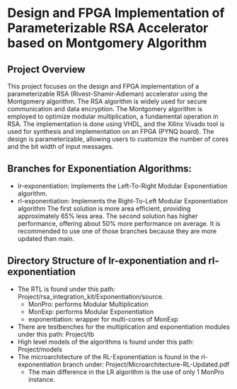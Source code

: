 # Design and FPGA Implementation of Parameterizable RSA Accelerator based on Montgomery Algorithm

## Project Overview
This project focuses on the design and FPGA implementation of a parameterizable RSA (Rivest-Shamir-Adleman) accelerator using the Montgomery algorithm. The RSA algorithm is widely used for secure communication and data encryption. The Montgomery algorithm is employed to optimize modular multiplication, a fundamental operation in RSA.
The implementation is done using VHDL, and the Xilinx Vivado tool is used for synthesis and implementation on an FPGA (PYNQ board). 
The design is parameterizable, allowing users to customize the number of cores and the bit width of input messages.

## Branches for Exponentiation Algorithms:
+ lr-exponentiation: Implements the Left-To-Right Modular Exponentiation algorithm.
+ rl-exponentiation: Implements the Right-To-Left Modular Exponentiation algorithm
The first solution is more area efficient, providing approximately 65% less area.
The second solution has higher performance, offering about 50% more performance on average.
It is recommended to use one of those branches because they are more updated than main.

## Directory Structure of lr-exponentiation and rl-exponentiation
+ The RTL is found under this path: Project/rsa_integration_kit/Exponentiation/source.
  + MonPro: performs Modular Multiplication
  + MonExp: performs Modular Exponentiation
  + exponentiation: wrapper for multi-cores of MonExp 
+ There are testbenches for the multiplication and exponentiation modules under this path: Project/tb
+ High level models of the algorithms is found under this path: Project/models
+ The microarchitecture of the RL-Exponentiation is found in the rl-exponentiation branch under: Project/Microarchitecture-RL-Updated.pdf
  + The main difference in the LR algorithm is the use of only 1 MonPro instance.
